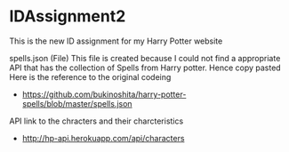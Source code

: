 # IDAssignment2

This is the new ID assignment for my Harry Potter website

spells.json (File)
This file is created because I could not find a appropriate API that has the collection of Spells from Harry potter. Hence copy pasted
Here is the reference to the original codeing
- https://github.com/bukinoshita/harry-potter-spells/blob/master/spells.json

API link to the chracters and their charcteristics
- http://hp-api.herokuapp.com/api/characters
